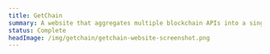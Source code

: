 ```yaml
---
title: GetChain
summary: A website that aggregates multiple blockchain APIs into a single API endpoint. Built using ASP.NET Core's Razor Pages, with a built in REST WebAPI.
status: Complete
headImage: /img/getchain/getchain-website-screenshot.png
---
```

